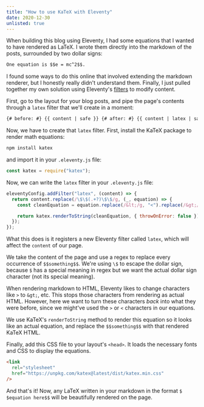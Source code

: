 ```yaml
---
title: "How to use KaTeX with Eleventy"
date: 2020-12-30
unlisted: true
---
```


When building this blog using Eleventy, I had some equations that I wanted to have rendered as LaTeX. I wrote them directly into the markdown of the posts, surrounded by two dollar signs:

```markdown
One equation is $​$e = mc^2$$.
```

I found some ways to do this online that involved extending the markdown renderer, but I honestly really didn't understand them. Finally, I just pulled together my own solution using Eleventy's [filters](https://www.11ty.dev/docs/filters/) to modify content.

First, go to the layout for your blog posts, and pipe the page's contents through a `latex` filter that we'll create in a moment:

```html
{# before: #} {​{ content | safe }} {# after: #} {​{ content | latex | safe }}
```

Now, we have to create that `latex` filter. First, install the KaTeX package to render math equations:

```bash
npm install katex
```

and import it in your `.eleventy.js` file:

```javascript
const katex = require("katex");
```

Now, we can write the `latex` filter in your `.eleventy.js` file:

```javascript
eleventyConfig.addFilter("latex", (content) => {
  return content.replace(/\$\$(.+?)\$\$/g, (_, equation) => {
    const cleanEquation = equation.replace(/&lt;/g, "<").replace(/&gt;/g, ">");

    return katex.renderToString(cleanEquation, { throwOnError: false });
  });
});
```

What this does is it registers a new Eleventy filter called `latex`, which will affect the `content` of our page.

We take the content of the page and use a regex to replace every occurrence of `$$something$​$`. We're using `\$` to escape the dollar sign, because `$` has a special meaning in regex but we want the actual dollar sign character (not its special meaning).

When rendering markdown to HTML, Eleventy likes to change characters like `>` to `&gt;`, etc. This stops those characters from rendering as actual HTML. However, here we want to turn these characters _back_ into what they were before, since we might've used the `>` or `<` characters in our equations.

We use KaTeX's `renderToString` method to render this equation so it looks like an actual equation, and replace the `$​$something$$` with that rendered KaTeX HTML.

Finally, add this CSS file to your layout's `<head>`. It loads the necessary fonts and CSS to display the equations.

```html
<link
  rel="stylesheet"
  href="https://unpkg.com/katex@latest/dist/katex.min.css"
/>
```

And that's it! Now, any LaTeX written in your markdown in the format `$​$equation here$$` will be beautifully rendered on the page.
